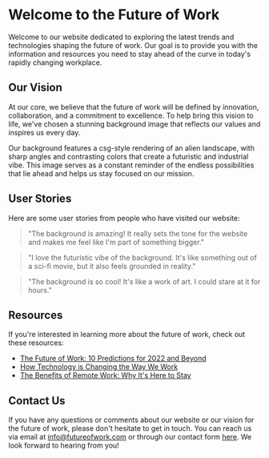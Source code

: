 <!--font:Montserrat-->

# Welcome to the Future of Work

Welcome to our website dedicated to exploring the latest trends and technologies shaping the future of work. Our goal is to provide you with the information and resources you need to stay ahead of the curve in today's rapidly changing workplace.

## Our Vision

At our core, we believe that the future of work will be defined by innovation, collaboration, and a commitment to excellence. To help bring this vision to life, we've chosen a stunning background image that reflects our values and inspires us every day.

Our background features a csg-style rendering of an alien landscape, with sharp angles and contrasting colors that create a futuristic and industrial vibe. This image serves as a constant reminder of the endless possibilities that lie ahead and helps us stay focused on our mission.

## User Stories

Here are some user stories from people who have visited our website:

> "The background is amazing! It really sets the tone for the website and makes me feel like I'm part of something bigger."

> "I love the futuristic vibe of the background. It's like something out of a sci-fi movie, but it also feels grounded in reality."

> "The background is so cool! It's like a work of art. I could stare at it for hours."

## Resources

If you're interested in learning more about the future of work, check out these resources:

- [The Future of Work: 10 Predictions for 2022 and Beyond](#)
- [How Technology is Changing the Way We Work](#)
- [The Benefits of Remote Work: Why It's Here to Stay](#)

## Contact Us

If you have any questions or comments about our website or our vision for the future of work, please don't hesitate to get in touch. You can reach us via email at [info@futureofwork.com](mailto:info@futureofwork.com) or through our contact form [here](#contact-form). We look forward to hearing from you!

<!--

Write me content for website with wallpaper which alt text is:

"A csg-style rendering of an alien landscape, with sharp angles and contrasting colors that create a futuristic and industrial vibe."

The name/title of the page should not be 1:1 copy of the alt text but rather a real content of the website which is using this wallpaper.

- Use markdown format 
- Start with heading
- Heading should be short and concise
- The content should look like a real website 
- The website should not be about the wallpaper, wallpaper is just a related background
- Heading should be contain work "wallpaper" or "background"
- Include real sections like references, contact, user stories, etc. use things relevant to the page purpose.
- Feel free to use structure like headings, bullets, numbering, blockquotes, paragraphs, horizontal lines, etc.
- You can use formatting like bold or _italic_
- You can include UTF-8 emojis
- Links should be only #hash anchors (and you can refer to the document itself)
- Do not include images


---


# Futuristic Office Wallpaper

Welcome to our website dedicated to the future of work! Our mission is to provide you with the latest information and tools to help you thrive in a rapidly changing workplace. To enhance your browsing experience, we've chosen a **futuristic office wallpaper** that reflects our vision of the future.

## About the Wallpaper

Our wallpaper depicts an alien landscape rendered in a csg-style, featuring sharp angles and contrasting colors. The overall effect is a futuristic and industrial vibe that perfectly complements our website's theme. 

We believe that the future of work will be shaped by technology, innovation, and collaboration. Our wallpaper represents these values and reminds us of the endless possibilities that lie ahead.

## User Stories

Here are some user stories from people who have visited our website:

> "I love the wallpaper! It really sets the tone for the website and makes me feel like I'm in a sci-fi movie."

> "The wallpaper is so cool! It's like something out of a video game. I can't stop staring at it."

> "The wallpaper is perfect for this website. It's modern, edgy, and really captures the essence of what you're trying to do here."

## Resources

If you're interested in learning more about the future of work, check out these resources:

- [The Future of Work: 10 Predictions for 2022 and Beyond](#)
- [How Technology is Changing the Way We Work](#)
- [The Benefits of Remote Work: Why It's Here to Stay](#)

## Contact Us

If you have any questions or comments about our website or the wallpaper, please don't hesitate to get in touch. You can reach us via email at [info@futuristicoffice.com](mailto:info@futuristicoffice.com) or through our contact form [here](#contact-form). We look forward to hearing from you!


---


Heading should not include word "wallpaper". The website should not be about the wallpaper itself, wallpaper is just a related background, rewrite whole content.


---


# Welcome to the Future of Work

Welcome to our website dedicated to exploring the latest trends and technologies shaping the future of work. Our goal is to provide you with the information and resources you need to stay ahead of the curve in today's rapidly changing workplace.

## Our Vision

At our core, we believe that the future of work will be defined by innovation, collaboration, and a commitment to excellence. To help bring this vision to life, we've chosen a stunning background image that reflects our values and inspires us every day.

Our background features a csg-style rendering of an alien landscape, with sharp angles and contrasting colors that create a futuristic and industrial vibe. This image serves as a constant reminder of the endless possibilities that lie ahead and helps us stay focused on our mission.

## User Stories

Here are some user stories from people who have visited our website:

> "The background is amazing! It really sets the tone for the website and makes me feel like I'm part of something bigger."

> "I love the futuristic vibe of the background. It's like something out of a sci-fi movie, but it also feels grounded in reality."

> "The background is so cool! It's like a work of art. I could stare at it for hours."

## Resources

If you're interested in learning more about the future of work, check out these resources:

- [The Future of Work: 10 Predictions for 2022 and Beyond](#)
- [How Technology is Changing the Way We Work](#)
- [The Benefits of Remote Work: Why It's Here to Stay](#)

## Contact Us

If you have any questions or comments about our website or our vision for the future of work, please don't hesitate to get in touch. You can reach us via email at [info@futureofwork.com](mailto:info@futureofwork.com) or through our contact form [here](#contact-form). We look forward to hearing from you!

-->
